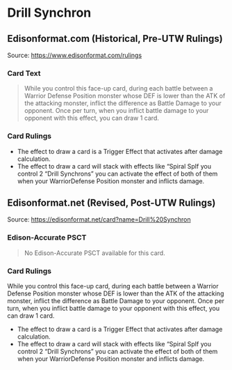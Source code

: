 # Drill Synchron

## Edisonformat.com (Historical, Pre-UTW Rulings)

Source: https://www.edisonformat.com/rulings

### Card Text

> While you control this face-up card, during each battle between a Warrior Defense Position monster whose DEF is lower than the ATK of the attacking monster, inflict the difference as Battle Damage to your opponent. Once per turn, when you inflict battle damage to your opponent with this effect, you can draw 1 card.

### Card Rulings

*   The effect to draw a card is a Trigger Effect that activates after damage calculation.
*   The effect to draw a card will stack with effects like “Spiral SpIf you control 2 “Drill Synchrons” you can activate the effect of both of them when your WarriorDefense Position monster and inflicts damage.

## Edisonformat.net (Revised, Post-UTW Rulings)

Source: https://edisonformat.net/card?name=Drill%20Synchron

### Edison-Accurate PSCT

> No Edison-Accurate PSCT available for this card.

### Card Rulings

While you control this face-up card, during each battle between a Warrior Defense Position monster whose DEF is lower than the ATK of the attacking monster, inflict the difference as Battle Damage to your opponent. Once per turn, when you inflict battle damage to your opponent with this effect, you can draw 1 card.
*   The effect to draw a card is a Trigger Effect that activates after damage calculation.
*   The effect to draw a card will stack with effects like “Spiral SpIf you control 2 “Drill Synchrons” you can activate the effect of both of them when your WarriorDefense Position monster and inflicts damage.
            